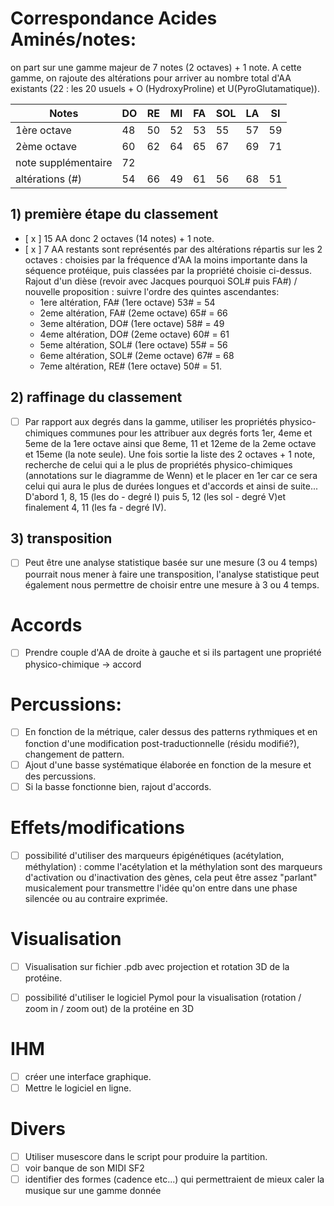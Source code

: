 # Correspondance Acides Aminés/notes:
on part sur une gamme majeur de 7 notes (2 octaves) + 1 note. A cette gamme, on rajoute des altérations pour arriver au nombre total d'AA existants (22 : les 20 usuels + O (HydroxyProline) et U(PyroGlutamatique)).

Notes|DO|RE|MI|FA|SOL|LA|SI
---|---|---|---|---|---|---|---
1ère octave|48|50|52|53|55|57|59
2ème octave|60|62|64|65|67|69|71
note supplémentaire|72||||||
altérations (#)|54|66|49|61|56|68|51

## 1) première étape du classement
- [ x ] 15 AA donc 2 octaves (14 notes) + 1 note.
- [ x ] 7 AA restants sont représentés par des altérations répartis sur les 2 octaves : choisies par la fréquence d'AA la moins importante dans la séquence protéique, puis classées par la propriété choisie ci-dessus. Rajout d'un dièse (revoir avec Jacques pourquoi SOL# puis FA#) / nouvelle proposition : suivre l'ordre des quintes ascendantes:
  - 1ere altération, FA# (1ere octave) 53# = 54
  - 2eme altération, FA# (2eme octave) 65# = 66
  - 3eme altération, DO# (1ere octave) 58# = 49
  - 4eme altération, DO# (2eme octave) 60# = 61
  - 5eme altération, SOL# (1ere octave) 55# = 56
  - 6eme altération, SOL# (2eme octave) 67# = 68
  - 7eme altération, RE# (1ere octave) 50# = 51.
  

## 2) raffinage du classement
- [ ] Par rapport aux degrés dans la gamme, utiliser les propriétés physico-chimiques communes pour les attribuer aux degrés forts 1er, 4eme et 5eme de la 1ere octave ainsi que 8eme, 11 et 12eme de la 2eme octave et 15eme (la note seule). Une fois sortie la liste des 2 octaves + 1 note, recherche de celui qui a le plus de propriétés physico-chimiques (annotations sur le diagramme de Wenn) et le placer en 1er car ce sera celui qui aura le plus de durées longues et d'accords et ainsi de suite... D'abord 1, 8, 15 (les do - degré I) puis 5, 12 (les sol - degré V)et finalement 4, 11 (les fa - degré IV).

## 3) transposition
- [ ] Peut être une analyse statistique basée sur une mesure (3 ou 4 temps) pourrait nous mener à faire une transposition, l'analyse statistique peut également nous permettre de choisir entre une mesure à 3 ou 4 temps.

# Accords
- [ ] Prendre couple d'AA de droite à gauche et si ils partagent une propriété physico-chimique -> accord

# Percussions:
- [ ] En fonction de la métrique, caler dessus des patterns rythmiques et en fonction d'une modification post-traductionnelle (résidu modifié?), changement de pattern.
- [ ] Ajout d'une basse systématique élaborée en fonction de la mesure et des percussions.
- [ ] Si la basse fonctionne bien, rajout d'accords.

# Effets/modifications
- [ ] possibilité d'utiliser des marqueurs épigénétiques (acétylation, méthylation) : comme l'acétylation et la méthylation sont des marqueurs d'activation ou d'inactivation des gènes, cela peut être assez "parlant" musicalement pour transmettre l'idée qu'on entre dans une phase silencée ou au contraire exprimée.

# Visualisation
- [ ] Visualisation sur fichier .pdb avec projection et rotation 3D de la protéine.

- [ ] possibilité d'utiliser le logiciel Pymol pour la visualisation (rotation / zoom in / zoom out) de la protéine en 3D

# IHM
- [ ] créer une interface graphique.
- [ ] Mettre le logiciel en ligne.

# Divers
- [ ] Utiliser musescore dans le script pour produire la partition.
- [ ] voir banque de son MIDI SF2
- [ ] identifier des formes (cadence etc...) qui permettraient de mieux caler la musique sur une gamme donnée
